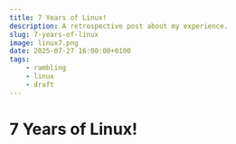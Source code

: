 ```yaml
---
title: 7 Years of Linux!
description: A retrospective post about my experience.
slug: 7-years-of-linux
image: linux7.png
date: 2025-07-27 16:00:00+0100
tags:
    - rambling
    - linux
    - draft
---
```


# 7 Years of Linux!
